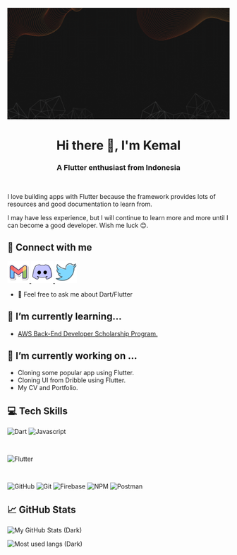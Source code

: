![My Banner](assets/my-profile/my-banner.gif)

<!--- Made in https://canva.com --->

<h1 align="center">Hi there 👋, I'm Kemal</h1>
<h3 align="center" style="font-weight: bold">A Flutter enthusiast from Indonesia</h3>

</br>

I love building apps with Flutter because the framework provides lots of resources and good documentation to learn from.

I may have less experience, but I will continue to learn more and more until I can become a good developer. Wish me luck 😊.

## 🤝 Connect with me

<a href="mailto:keidscode@gmail.com">
  <img 
    src="assets/icons/gmail-logo.png" 
    alt="My Gmail"
    width="50vw" />
</a>
<a href="https://discordapp.com/users/1027789230069518346">
  <img 
    src="assets/icons/discord-logo.png" 
    alt="My Discord"
    width="50vw" />
</a>
<a href="https://twitter.com/keids_id">
  <img 
    src="assets/icons/twitter-logo.png" 
    alt="My Twitter"
    width="50vw" />
</a>

- 💬 Feel free to ask me about Dart/Flutter

## 🌱 I’m currently learning...

- [AWS Back-End Developer Scholarship Program.](https://aws.dicoding.com/)

## 🔭 I’m currently working on ...

- Cloning some popular app using Flutter.
- Cloning UI from Dribble using Flutter.
- My CV and Portfolio.

## 💻 Tech Skills

![Dart](https://img.shields.io/badge/Code-Dart-red?style=flat&logo=dart&logoColor=1cbcfc&color=1cacec)
![Javascript](https://img.shields.io/badge/Code-Javascript-red?style=flat&logo=javascript&color=f4dc1c)

</br>

![Flutter](https://img.shields.io/badge/Framework-Flutter-red?style=flat&logo=flutter&logoColor=1cbcfc&color=1cacec)

</br>

![GitHub](https://img.shields.io/badge/Tools-GitHub-red?style=flat&logo=gitHub&color=181717)
![Git](https://img.shields.io/badge/Tools-Git-red?style=flat&logo=git&color=f05032)
![Firebase](https://img.shields.io/badge/Tools-Firebase-red?style=flat&logo=firebase&color=fba30b)
![NPM](https://img.shields.io/badge/Tools-NPM-red?style=flat&logo=npm&color=cb3837)
![Postman](https://img.shields.io/badge/Tools-Postman-red?style=flat&logo=postman&color=ff6c37)

## 📈 GitHub Stats

<!--- https://github.com/anuraghazra/github-readme-stats --->

![My GitHub Stats (Dark)](https://github-readme-stats.vercel.app/api?username=KeidsID&show_icons=true&theme=radical)

![Most used langs (Dark)](https://github-readme-stats.vercel.app/api/top-langs/?username=KeidsID&layout=compact&hide=cmake,c%2b%2b,swift&exclude_repo=keidsid.github.io&theme=radical)

<!---
KeidsID/KeidsID is a ✨ special ✨ repository because its `README.md` (this file) appears on your GitHub profile.
You can click the Preview link to take a look at your changes.

Here are some ideas to get you started:

- 🔭 I’m currently working on ...
- 🌱 I’m currently learning ...
- 👯 I’m looking to collaborate on ...
- 🤔 I’m looking for help with ...
- 💬 Ask me about ...
- 📫 How to reach me: ...
- 😄 Pronouns: ...
- ⚡ Fun fact: ...
--->
